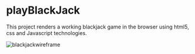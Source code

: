 # playBlackJack
This project renders a working blackjack game in the browser using html5, css and Javascript technologies.

![blackjackwireframe](https://whimsical.com/128c8a10-97e1-974c-9a07-8886884befba)
